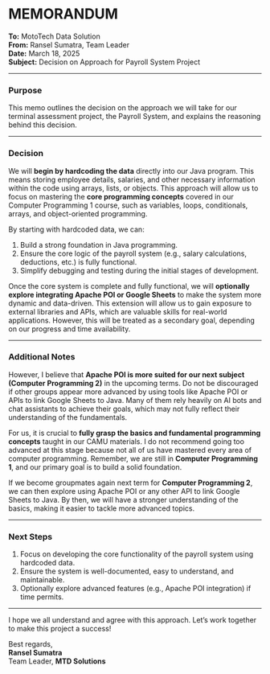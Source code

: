 # MEMORANDUM

**To:** MotoTech Data Solution   
**From:** Ransel Sumatra, Team Leader   
**Date:** March 18, 2025   
**Subject:** Decision on Approach for Payroll System Project   

---

### **Purpose**
This memo outlines the decision on the approach we will take for our terminal assessment project, the Payroll System, and explains the reasoning behind this decision.

---

### **Decision**
We will **begin by hardcoding the data** directly into our Java program. This means storing employee details, salaries, and other necessary information within the code using arrays, lists, or objects. This approach will allow us to focus on mastering the **core programming concepts** covered in our Computer Programming 1 course, such as variables, loops, conditionals, arrays, and object-oriented programming.  

By starting with hardcoded data, we can:  
1. Build a strong foundation in Java programming.  
2. Ensure the core logic of the payroll system (e.g., salary calculations, deductions, etc.) is fully functional.  
3. Simplify debugging and testing during the initial stages of development.  

Once the core system is complete and fully functional, we will **optionally explore integrating Apache POI or Google Sheets** to make the system more dynamic and data-driven. This extension will allow us to gain exposure to external libraries and APIs, which are valuable skills for real-world applications. However, this will be treated as a secondary goal, depending on our progress and time availability.  

---

### **Additional Notes**
However, I believe that **Apache POI is more suited for our next subject (Computer Programming 2)** in the upcoming terms. Do not be discouraged if other groups appear more advanced by using tools like Apache POI or APIs to link Google Sheets to Java. Many of them rely heavily on AI bots and chat assistants to achieve their goals, which may not fully reflect their understanding of the fundamentals.  

For us, it is crucial to **fully grasp the basics and fundamental programming concepts** taught in our CAMU materials. I do not recommend going too advanced at this stage because not all of us have mastered every area of computer programming. Remember, we are still in **Computer Programming 1**, and our primary goal is to build a solid foundation.  

If we become groupmates again next term for **Computer Programming 2**, we can then explore using Apache POI or any other API to link Google Sheets to Java. By then, we will have a stronger understanding of the basics, making it easier to tackle more advanced topics.  

---

### **Next Steps**
1. Focus on developing the core functionality of the payroll system using hardcoded data.  
2. Ensure the system is well-documented, easy to understand, and maintainable.  
3. Optionally explore advanced features (e.g., Apache POI integration) if time permits.  

---

I hope we all understand and agree with this approach. Let’s work together to make this project a success!  

Best regards,  
**Ransel Sumatra**  
Team Leader, **MTD Solutions**  
